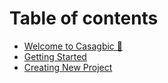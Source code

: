 # Table of contents

* [Welcome to Casagbic 👋](README.md)
* [Getting Started](getting-started.md)
* [Creating New Project](creating-new-project.md)

